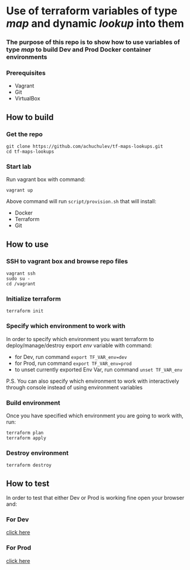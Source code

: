 # Use of terraform variables of type _map_ and dynamic _lookup_ into them

### The purpose of this repo is to show how to use variables of type _map_ to build Dev and Prod Docker container environments

### Prerequisites

* Vagrant
* Git
* VirtualBox

## How to build

### Get the repo

```
git clone https://github.com/achuchulev/tf-maps-lookups.git
cd tf-maps-lookups
```

### Start lab

Run vagrant box with command:

```
vagrant up
```

Above command will run `script/provision.sh` that will install:

- Docker
- Terraform
- Git


## How to use

### SSH to vagrant box and browse repo files

```
vagrant ssh
sudo su -
cd /vagrant
```

### Initialize terraform

`terraform init`

### Specify which environment to work with

In order to specify which environment you want terraform to deploy/manage/destroy export _env_ variable with command:

- for Dev, run command `export TF_VAR_env=dev`
- for Prod, run command `export TF_VAR_env=prod`
- to unset currently exported Env Var, run command `unset TF_VAR_env`

P.S.
You can also specify which environment to work with interactively through console instead of using environment variables

### Build environment

Once you have specified which environment you are going to work with, run:

```
terraform plan
terraform apply
```

### Destroy environment

```
terraform destroy
```
 
## How to test 

In order to test that either Dev or Prod is working fine open your browser and:

### For Dev

[click here](192.168.0.10:8080)

### For Prod

[click here](192.168.0.10:80)
